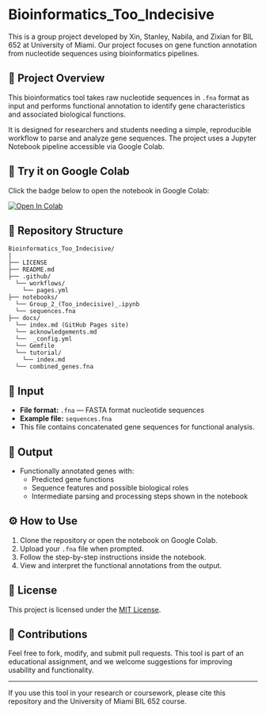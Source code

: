 # Bioinformatics_Too_Indecisive

This is a group project developed by Xin, Stanley, Nabila, and Zixian for BIL 652 at University of Miami. Our project focuses on gene function annotation from nucleotide sequences using bioinformatics pipelines.

## 🧠 Project Overview

This bioinformatics tool takes raw nucleotide sequences in `.fna` format as input and performs functional annotation to identify gene characteristics and associated biological functions.

It is designed for researchers and students needing a simple, reproducible workflow to parse and analyze gene sequences. The project uses a Jupyter Notebook pipeline accessible via Google Colab.

## 🚀 Try it on Google Colab

Click the badge below to open the notebook in Google Colab:

[![Open In Colab](https://colab.research.google.com/assets/colab-badge.svg)](https://colab.research.google.com/github/luquelab/Bioinformatics_Too_Indecisive/blob/notebook/notebooks/Group_2_(Too_indecisive)_.ipynb)




## 📂 Repository Structure

```
Bioinformatics_Too_Indecisive/ 
|
├── LICENSE 
├── README.md
├── .github/
  └── workflows/
    └── pages.yml
├── notebooks/ 
  └── Group_2_(Too_indecisive)_.ipynb
  └── sequences.fna
├── docs/ 
  └── index.md (GitHub Pages site)
  └── acknowledgements.md
  └──  _config.yml
  └── Gemfile
  └── tutorial/
    └── index.md
  └── combined_genes.fna
```

## 🧬 Input

- **File format:** `.fna` — FASTA format nucleotide sequences
- **Example file:** `sequences.fna`
- This file contains concatenated gene sequences for functional analysis.

## 🧪 Output

- Functionally annotated genes with:
  - Predicted gene functions
  - Sequence features and possible biological roles
  - Intermediate parsing and processing steps shown in the notebook

## ⚙️ How to Use

1. Clone the repository or open the notebook on Google Colab.
2. Upload your `.fna` file when prompted.
3. Follow the step-by-step instructions inside the notebook.
4. View and interpret the functional annotations from the output.

## 📄 License

This project is licensed under the [MIT License](./LICENSE).

## 🤝 Contributions

Feel free to fork, modify, and submit pull requests. This tool is part of an educational assignment, and we welcome suggestions for improving usability and functionality.

---

If you use this tool in your research or coursework, please cite this repository and the University of Miami BIL 652 course.
